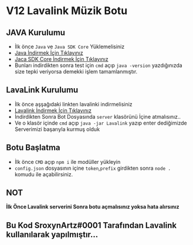 # V12 Lavalink Müzik Botu
## JAVA Kurulumu
* İlk önce `Java` ve `Java SDK Core` Yüklemelisiniz
* [Java İndirmek İçin Tıklayınız](https://www.java.com/tr/download/)
* [Jaca SDK Core İndirmek İçin Tıklayınız](https://www.oracle.com/tr/java/technologies/javase-jdk15-downloads.html)
* Bunları indirdikten sonra test için `cmd` açıp `java -version` yazdığınızda size tepki veriyorsa demekki işlem tamamlanmıştır.
## LavaLink Kurulumu
* İlk önce aşşağıdaki linkten lavalinki indirmelisiniz
* [Lavalink İndirmek İçin Tıklayınız](https://github.com/Frederikam/Lavalink/releases/download/3.3.2.2/Lavalink.jar)
* İndirdikten Sonra Bot Dosyasında `server` klasörünü İçine atmalısınız..
* Ve o klasör içinde `cmd` açıp `java -jar Lavalink` yazıp enter dediğimizde Serverimizi başarıyla kurmuş olduk
## Botu Başlatma
* İlk önce `CMD` açıp `npm i` ile modüller yükleyin
* `config.json` dosyasının içine `token`,`prefix` girdikten sonra `node .` komudu ile açabilirsiniz.
## NOT
**İlk Önce Lavalink serverini Sonra botu açmalısınız yoksa hata alırsınız**

## Bu Kod SroxynArtz#0001 Tarafından Lavalink kullanılarak yapılmıştır...
